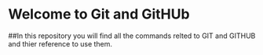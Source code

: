 # Welcome to Git and GitHUb

##In this repository you will find all the commands relted to GIT and GITHUB and thier reference to use them. 
